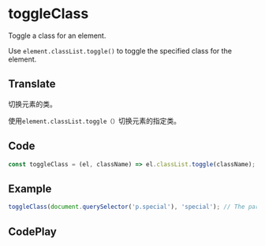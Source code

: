# toggleClass

Toggle a class for an element.

Use `element.classList.toggle()` to toggle the specified class for the element.

## Translate

切换元素的类。

使用`element.classList.toggle（）`切换元素的指定类。

## Code

```js
const toggleClass = (el, className) => el.classList.toggle(className);
```

## Example

```js
toggleClass(document.querySelector('p.special'), 'special'); // The paragraph will not have the 'special' class anymore
```

## CodePlay

<template>
  <code-play codeplay-id="" />
</template>

